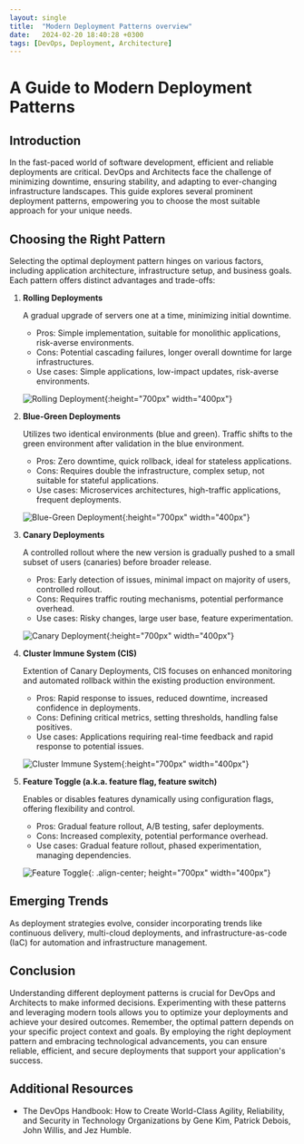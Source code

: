 ```yaml
---
layout: single
title:  "Modern Deployment Patterns overview"
date:   2024-02-20 18:40:28 +0300
tags: [DevOps, Deployment, Architecture]
---
```


# A Guide to Modern Deployment Patterns

## Introduction

In the fast-paced world of software development, efficient and reliable deployments are critical. DevOps and Architects face the challenge of minimizing downtime, ensuring stability, and adapting to ever-changing infrastructure landscapes. This guide explores several prominent deployment patterns, empowering you to choose the most suitable approach for your unique needs.

## Choosing the Right Pattern

Selecting the optimal deployment pattern hinges on various factors, including application architecture, infrastructure setup, and business goals. Each pattern offers distinct advantages and trade-offs:

1. **Rolling Deployments**

   A gradual upgrade of servers one at a time, minimizing initial downtime.
   - Pros: Simple implementation, suitable for monolithic applications, risk-averse environments.
   - Cons: Potential cascading failures, longer overall downtime for large infrastructures.
   - Use cases: Simple applications, low-impact updates, risk-averse environments.

   ![Rolling Deployment](/assets/Rolling.png){:height="700px" width="400px"}

2. **Blue-Green Deployments**

   Utilizes two identical environments (blue and green). Traffic shifts to the green environment after validation in the blue environment.
   - Pros: Zero downtime, quick rollback, ideal for stateless applications.
   - Cons: Requires double the infrastructure, complex setup, not suitable for stateful applications.
   - Use cases: Microservices architectures, high-traffic applications, frequent deployments.

   ![Blue-Green Deployment](/assets/Blue-Green.png){:height="700px" width="400px"}

3. **Canary Deployments**

   A controlled rollout where the new version is gradually pushed to a small subset of users (canaries) before broader release.
   - Pros: Early detection of issues, minimal impact on majority of users, controlled rollout.
   - Cons: Requires traffic routing mechanisms, potential performance overhead.
   - Use cases: Risky changes, large user base, feature experimentation.

   ![Canary Deployment](/assets/Canary.png){:height="700px" width="400px"}

4. **Cluster Immune System (CIS)**

   Extention of Canary Deployments, CIS focuses on enhanced monitoring and automated rollback within the existing production environment.
   - Pros: Rapid response to issues, reduced downtime, increased confidence in deployments.
   - Cons: Defining critical metrics, setting thresholds, handling false positives.
   - Use cases: Applications requiring real-time feedback and rapid response to potential issues.

   ![Cluster Immune System](/assets/ClusterImmuneSystem.png){:height="700px" width="400px"}

5. **Feature Toggle (a.k.a. feature flag, feature switch)**

   Enables or disables features dynamically using configuration flags, offering flexibility and control.
   - Pros: Gradual feature rollout, A/B testing, safer deployments.
   - Cons: Increased complexity, potential performance overhead.
   - Use cases: Gradual feature rollout, phased experimentation, managing dependencies.

   ![Feature Toggle](/assets/FeatureToggle.png){: .align-center; height="700px" width="400px"}

## Emerging Trends

As deployment strategies evolve, consider incorporating trends like continuous delivery, multi-cloud deployments, and infrastructure-as-code (IaC) for automation and infrastructure management.

## Conclusion

Understanding different deployment patterns is crucial for DevOps and Architects to make informed decisions. Experimenting with these patterns and leveraging modern tools allows you to optimize your deployments and achieve your desired outcomes. Remember, the optimal pattern depends on your specific project context and goals. By employing the right deployment pattern and embracing technological advancements, you can ensure reliable, efficient, and secure deployments that support your application's success.

## Additional Resources

- The DevOps Handbook: How to Create World-Class Agility, Reliability, and Security in Technology Organizations by Gene Kim, Patrick Debois, John Willis, and Jez Humble.

